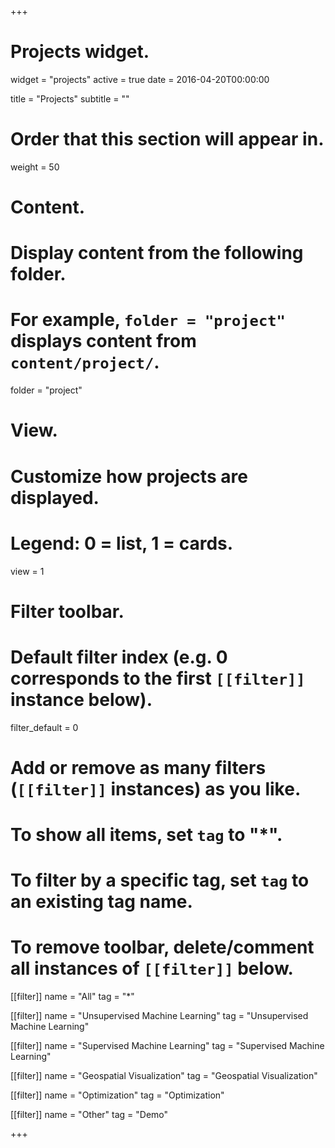 +++
# Projects widget.
widget = "projects"
active = true
date = 2016-04-20T00:00:00

title = "Projects"
subtitle = ""

# Order that this section will appear in.
weight = 50

# Content.
# Display content from the following folder.
# For example, `folder = "project"` displays content from `content/project/`.
folder = "project"

# View.
# Customize how projects are displayed.
# Legend: 0 = list, 1 = cards.
view = 1

# Filter toolbar.

# Default filter index (e.g. 0 corresponds to the first `[[filter]]` instance below).
filter_default = 0

# Add or remove as many filters (`[[filter]]` instances) as you like.
# To show all items, set `tag` to "*".
# To filter by a specific tag, set `tag` to an existing tag name.
# To remove toolbar, delete/comment all instances of `[[filter]]` below.
[[filter]]
  name = "All"
  tag = "*"

[[filter]]
  name = "Unsupervised Machine Learning"
  tag = "Unsupervised Machine Learning"

[[filter]]
  name = "Supervised Machine Learning"
  tag = "Supervised Machine Learning"
  
[[filter]]
  name = "Geospatial Visualization"
  tag = "Geospatial Visualization"
  
[[filter]]
  name = "Optimization"
  tag = "Optimization"
  
[[filter]]
  name = "Other"
  tag = "Demo"

+++

